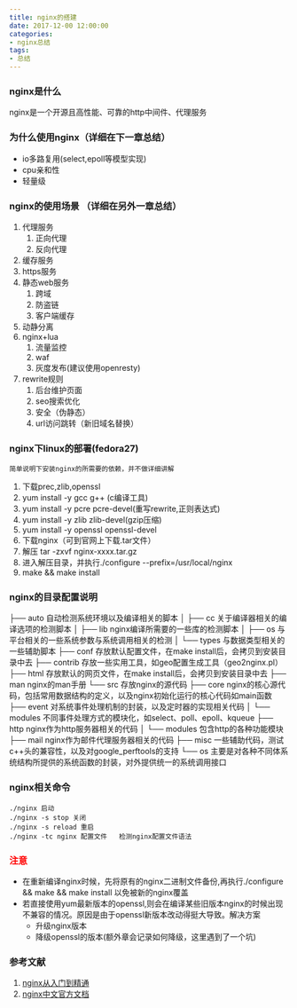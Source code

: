 ```yaml
---
title: nginx的搭建
date: 2017-12-00 12:00:00
categories: 
- nginx总结
tags:
- 总结
---
```


### nginx是什么
nginx是一个开源且高性能、可靠的http中间件、代理服务

### 为什么使用nginx（详细在下一章总结）
- io多路复用(select,epoll等模型实现)
- cpu亲和性
- 轻量级

### nginx的使用场景 （详细在另外一章总结）
1. 代理服务
    1. 正向代理
    2. 反向代理
2. 缓存服务
3. https服务
4. 静态web服务
    1. 跨域
    2. 防盗链
    3. 客户端缓存
5. 动静分离
6. nginx+lua 
    1. 流量监控
    2. waf
    3. 灰度发布(建议使用openresty)
7. rewrite规则
    1. 后台维护页面
    2. seo搜索优化
    3. 安全（伪静态）
    4. url访问跳转（新旧域名替换）

### nginx下linux的部署(fedora27)
    简单说明下安装nginx的所需要的依赖，并不做详细讲解
1. 下载prec,zlib,openssl
2. yum install -y gcc g++ (c编译工具)
3. yum install -y pcre pcre-devel(重写rewrite,正则表达式)
4. yum install -y zlib zlib-devel(gzip压缩)
5. yum install -y openssl openssl-devel
6. 下载nginx（可到官网上下载.tar文件）
7. 解压 tar -zxvf nginx-xxxx.tar.gz
8. 进入解压目录，并执行./configure --prefix=/usr/local/nginx  
9. make && make install

### nginx的目录配置说明
├── auto            自动检测系统环境以及编译相关的脚本
│   ├── cc          关于编译器相关的编译选项的检测脚本
│   ├── lib         nginx编译所需要的一些库的检测脚本
│   ├── os          与平台相关的一些系统参数与系统调用相关的检测
│   └── types       与数据类型相关的一些辅助脚本
├── conf            存放默认配置文件，在make install后，会拷贝到安装目录中去
├── contrib         存放一些实用工具，如geo配置生成工具（geo2nginx.pl）
├── html            存放默认的网页文件，在make install后，会拷贝到安装目录中去
├── man             nginx的man手册
└── src             存放nginx的源代码
    ├── core        nginx的核心源代码，包括常用数据结构的定义，以及nginx初始化运行的核心代码如main函数
    ├── event       对系统事件处理机制的封装，以及定时器的实现相关代码
    │   └── modules 不同事件处理方式的模块化，如select、poll、epoll、kqueue
    ├── http        nginx作为http服务器相关的代码
    │   └── modules 包含http的各种功能模块
    ├── mail        nginx作为邮件代理服务器相关的代码
    ├── misc        一些辅助代码，测试c++头的兼容性，以及对google_perftools的支持
    └── os          主要是对各种不同体系统结构所提供的系统函数的封装，对外提供统一的系统调用接口



### nginx相关命令
```nginx
./nginx 启动
./nginx -s stop 关闭
./nginx -s reload 重启
./nginx -tc nginx 配置文件   检测nginx配置文件语法
```

### **<font color="red"> 注意 </font>**
- 在重新编译nginx时候，先将原有的nginx二进制文件备份,再执行./configure && make && make install 以免被新的nginx覆盖
- 若直接使用yum最新版本的openssl,则会在编译某些旧版本nginx的时候出现不兼容的情况。原因是由于openssl新版本改动得挺大导致。解决方案
    - 升级nginx版本
    - 降级openssl的版本(额外章会记录如何降级，这里遇到了一个坑) 

### 参考文献
1. [nginx从入门到精通](http://tengine.taobao.org/book/)
2. [nginx中文官方文档](http://www.nginx.cn/doc/)
